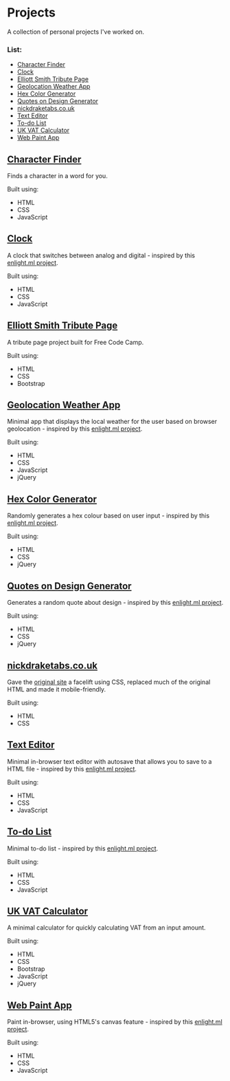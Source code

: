 # Projects
A collection of personal projects I've worked on.

### List:

- [Character Finder](https://leoreeves.github.io/projects/character-finder/)
- [Clock](https://leoreeves.github.io/projects/Clock/)
- [Elliott Smith Tribute Page](https://leoreeves.github.io/projects/elliott%20smith%20tribute%20page/)
- [Geolocation Weather App](https://leoreeves.github.io/projects/geolocation_weather_app/)
- [Hex Color Generator](https://leoreeves.github.io/projects/Hex%20Color%20Generator/)
- [Quotes on Design Generator](https://leoreeves.github.io/projects/Quotes-on-Design-Generator/)
- [nickdraketabs.co.uk](https://leoreeves.github.io/projects/nickdraketabs.co.uk)
- [Text Editor](https://leoreeves.github.io/projects/Text-Editor/)
- [To-do List](https://leoreeves.github.io/projects/to-do-list/)
- [UK VAT Calculator](https://leoreeves.github.io/projects/UK%20VAT%20Calculator/)
- [Web Paint App](https://leoreeves.github.io/projects/web-paint-app/)


## [Character Finder](https://leoreeves.github.io/projects/character-finder/)

Finds a character in a word for you.

Built using:

- HTML
- CSS
- JavaScript

## [Clock](https://leoreeves.github.io/projects/Clock/)

A clock that switches between analog and digital - inspired by this [enlight.ml project](https://enlight.ml/projects/clock/clock.html).

Built using:

- HTML
- CSS
- JavaScript

## [Elliott Smith Tribute Page](https://leoreeves.github.io/projects/elliott%20smith%20tribute%20page/)

A tribute page project built for Free Code Camp.

Built using:

- HTML
- CSS
- Bootstrap

## [Geolocation Weather App](https://leoreeves.github.io/projects/geolocation_weather_app/)

Minimal app that displays the local weather for the user based on browser geolocation - inspired by this [enlight.ml project](https://enlight.ml/projects/weather/weather.html).

Built using:

- HTML
- CSS
- JavaScript
- jQuery

##  [Hex Color Generator](https://leoreeves.github.io/projects/Hex%20Color%20Generator/)

Randomly generates a hex colour based on user input - inspired by this [enlight.ml project](https://enlight.ml/projects/color/color-generator.html).

Built using:

- HTML
- CSS
- jQuery

## [Quotes on Design Generator](https://leoreeves.github.io/projects/Quotes-on-Design-Generator/)

Generates a random quote about design - inspired by this [enlight.ml project](https://enlight.ml/projects/quote/quote.html).

Built using:

- HTML
- CSS
- jQuery

## [nickdraketabs.co.uk](https://leoreeves.github.io/projects/nickdraketabs.co.uk)

Gave the [original site](http://nickdraketabs.co.uk/) a facelift using CSS, replaced much of the original HTML and made it mobile-friendly.

Built using:

- HTML
- CSS

## [Text Editor](https://leoreeves.github.io/projects/Text-Editor/)

Minimal in-browser text editor with autosave that allows you to save to a HTML file - inspired by this [enlight.ml project](https://enlight.ml/projects/text-editor/text-editor.html).

Built using:

- HTML
- CSS
- JavaScript

## [To-do List](https://leoreeves.github.io/projects/to-do-list/)

Minimal to-do list - inspired by this [enlight.ml project](https://enlight.ml/projects/to-do/to-do.html).

Built using:

- HTML
- CSS
- JavaScript

## [UK VAT Calculator](https://leoreeves.github.io/projects/UK%20VAT%20Calculator/)

A minimal calculator for quickly calculating VAT from an input amount.

Built using:

- HTML
- CSS
- Bootstrap
- JavaScript
- jQuery

## [Web Paint App](https://leoreeves.github.io/projects/web-paint-app/)

Paint in-browser, using HTML5's canvas feature - inspired by this [enlight.ml project](https://enlight.ml/projects/web-paint/web-paint.html).

Built using:

- HTML
- CSS
- JavaScript
